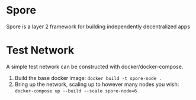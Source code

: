 # Spore
Spore is a layer 2 framework for building independently decentralized apps

# Test Network

A simple test network can be constructed with docker/docker-compose.

1. Build the base docker image: 
    `docker build -t spore-node .`
2. Bring up the network, scaling up to however many nodes you wish: 
    `docker-compose up --build --scale spore-node=6`
